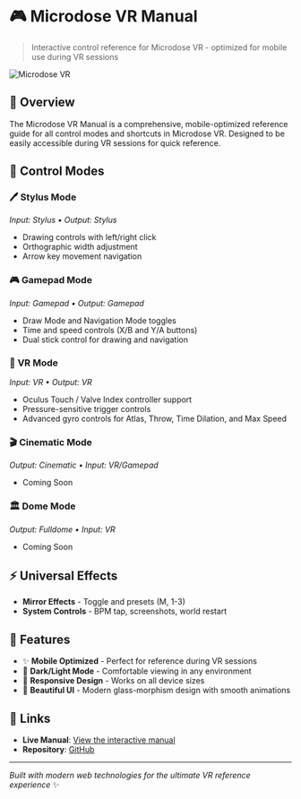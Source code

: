 # 🎮 Microdose VR Manual

> Interactive control reference for Microdose VR - optimized for mobile use during VR sessions

![Microdose VR](images/Microdose-Logo-Transparent-Dark-Background_SM.png)

## 🌟 Overview

The Microdose VR Manual is a comprehensive, mobile-optimized reference guide for all control modes and shortcuts in Microdose VR. Designed to be easily accessible during VR sessions for quick reference.

## 🎯 Control Modes

### 🖊️ **Stylus Mode**
*Input: Stylus • Output: Stylus*
- Drawing controls with left/right click
- Orthographic width adjustment
- Arrow key movement navigation

### 🎮 **Gamepad Mode**  
*Input: Gamepad • Output: Gamepad*
- Draw Mode and Navigation Mode toggles
- Time and speed controls (X/B and Y/A buttons)
- Dual stick control for drawing and navigation

### 🥽 **VR Mode**
*Input: VR • Output: VR*
- Oculus Touch / Valve Index controller support
- Pressure-sensitive trigger controls
- Advanced gyro controls for Atlas, Throw, Time Dilation, and Max Speed

### 🎬 **Cinematic Mode**
*Output: Cinematic • Input: VR/Gamepad*
- Coming Soon

### 🏛️ **Dome Mode**
*Output: Fulldome • Input: VR*
- Coming Soon

## ⚡ Universal Effects

- **Mirror Effects** - Toggle and presets (M, 1-3)
- **System Controls** - BPM tap, screenshots, world restart

## 🚀 Features

- ✨ **Mobile Optimized** - Perfect for reference during VR sessions
- 🌙 **Dark/Light Mode** - Comfortable viewing in any environment
- 📱 **Responsive Design** - Works on all device sizes
- 🎨 **Beautiful UI** - Modern glass-morphism design with smooth animations

## 🔗 Links

- **Live Manual**: [View the interactive manual](https://ansonphong.github.io/microdose-docs)
- **Repository**: [GitHub](https://github.com/ansonphong/microdose-docs)

---

*Built with modern web technologies for the ultimate VR reference experience* ✨
